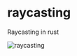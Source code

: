 # raycasting
Raycasting in rust

![raycasting](https://github.com/Fillipe143/raycasting/assets/69363580/192fce35-5e06-4177-8692-b9b34029b828)
